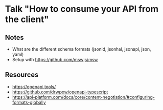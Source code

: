 # Talk "How to consume your API from the client"

## Notes

- What are the different schema formats (jsonld, jsonhal, jsonapi, json, yaml)
- Setup with https://github.com/mswjs/msw

## Resources

- https://openapi.tools/
- https://github.com/drwpow/openapi-typescript
- https://api-platform.com/docs/core/content-negotiation/#configuring-formats-globally

